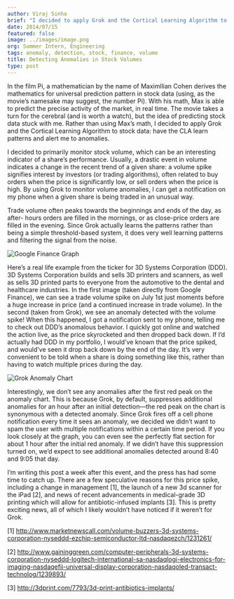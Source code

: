 ```yaml
---
author: Viraj Sinha
brief: "I decided to apply Grok and the Cortical Learning Algorithm to stock data: have the CLA learn patterns and alert me to anomalies. I decided to monitor volume"
date: 2014/07/15
featured: false
image: ../images/image.png
org: Summer Intern, Engineering
tags: anomaly, detection, stock, finance, volume
title: Detecting Anomalies in Stock Volumes
type: post
---
```


In the film Pi, a mathematician by the name of Maximllian Cohen derives the
mathematics for universal prediction pattern in stock data (using, as the
movie’s namesake may suggest, the number Pi). With his math, Max is able to
predict the precise activity of the market, in real time. The movie takes a turn
for the cerebral (and is worth a watch), but the idea of predicting stock data
stuck with me. Rather than using Max’s math, I decided to apply Grok and the
Cortical Learning Algorithm to stock data: have the CLA learn patterns and alert
me to anomalies.

I decided to primarily monitor stock volume, which can be an interesting
indicator of a share’s performance. Usually, a drastic event in volume indicates
a change in the recent trend of a given share: a volume spike signifies interest
by investors (or trading algorithms), often related to buy orders when the price
is significantly low, or sell orders when the price is high. By using Grok to
monitor volume anomalies, I can get a notification on my phone when a given
share is being traded in an unusual way.

Trade volume often peaks towards the beginnings and ends of the day, as after-
hours orders are filled in the mornings, or as close-price orders are filled in
the evening. Since Grok actually learns the patterns rather than being a simple
threshold-based system, it does very well learning patterns and filtering the
signal from the noise.

![Google Finance Graph](../images/1.png "Google Finance Graph")

Here’s a real life example from the ticker for 3D Systems Corporation (DDD). 3D
Systems Corporation builds and sells 3D printers and scanners, as well as sells
3D printed parts to everyone from the automotive to the dental and healthcare
industries. In the first image (taken directly from Google Finance), we can see
a trade volume spike on July 1st just moments before a huge increase in price
(and a continued increase in trade volume). In the second (taken from Grok), we
see an anomaly detected with the volume spike! When this happened, I got a
notification sent to my phone, telling me to check out DDD’s anomalous behavior.
I quickly got online and watched the action live, as the price skyrocketed and
then dropped back down. If I’d actually had DDD in my portfolio, I would’ve
known that the price spiked, and would’ve seen it drop back down by the end of
the day. It’s very convenient to be told when a share is doing something like
this, rather than having to watch multiple prices during the day.

![Grok Anomaly Chart](../images/2.png "Grok Anomaly Chart")

Interestingly, we don’t see any anomalies after the first red peak on the
anomaly chart. This is because Grok, by default, suppresses additional anomalies
for an hour after an initial detection—the red peak on the chart is synonymous
with a detected anomaly. Since Grok fires off a cell phone notification every
time it sees an anomaly, we decided we didn’t want to spam the user with
multiple notifications within a certain time period. If you look closely at the
graph, you can even see the perfectly flat section for about 1 hour after the
initial red anomaly. If we didn’t have this suppression turned on, we’d expect
to see additional anomalies detected around 8:40 and 9:05 that day.

I’m writing this post a week after this event, and the press has had some time
to catch up. There are a few speculative reasons for this price spike, including
a change in management [1], the launch of a new 3d scanner for the iPad [2], and
news of recent advancements in medical-grade 3D printing which will allow for
antibiotic-infused implants [3]. This is pretty exciting news, all of which I likely
wouldn’t have noticed if it weren’t for Grok.

[1] http://www.marketnewscall.com/volume-buzzers-3d-systems-corporation-nyseddd-ezchip-semiconductor-ltd-nasdaqezch/1231261/

[2] http://www.gaininggreen.com/computer-peripherals-3d-systems-corporation-nyseddd-logitech-international-sa-nasdaqlogi-electronics-for-imaging-nasdaqefii-universal-display-corporation-nasdaqoled-transact-technolog/1239893/

[3] http://3dprint.com/7793/3d-print-antibiotics-implants/
